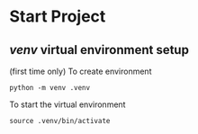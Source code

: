 # Start Project
## *venv* virtual environment setup

(first time only) To create environment
```
python -m venv .venv
```

To start the virtual environment
```
source .venv/bin/activate 
```
